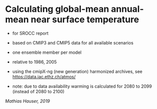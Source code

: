 # Calculating global-mean annual-mean near surface temperature

* for SROCC report
* based on CMIP3 and CMIP5 data for all available scenarios
* one ensemble member per model
* relative to 1986, 2005
* using the cmipX-ng (new generation) harmonized archives, see https://data.iac.ethz.ch/atmos/

* note: due to data availability warming is calculated for 2080 to 2099 (instead of 2080 to 2100)

*Mathias Hauser, 2019*

